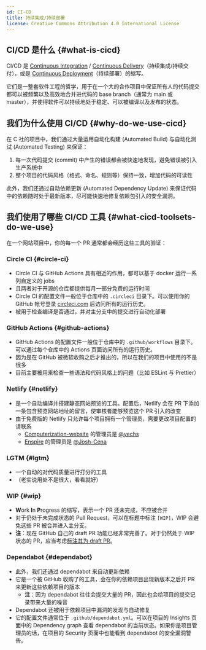 ```yaml
---
id: CI-CD
title: 持续集成/持续部署
license: Creative Commons Attribution 4.0 International License
---
```


## CI/CD 是什么 {#what-is-cicd}

CI/CD 是 [Continuous Integration](https://en.wikipedia.org/wiki/Continuous_integration) / [Continuous Delivery](https://en.wikipedia.org/wiki/Continuous_delivery)（持续集成/持续交付），或是 [Continuous Deployment](https://en.wikipedia.org/wiki/Continuous_deployment)（持续部署）的缩写。

它们是一整套软件工程的哲学，用于在一个大的合作项目中保证所有人的代码提交都可以被频繁以及高效地合并进代码的 base branch（通常为 main 或 master），并使得软件可以持续地处于稳定、可以被编译以及发布的状态。

<!-- TODO -->

## 我们为什么使用 CI/CD {#why-do-we-use-cicd}

在 C 社的项目中，我们通过大量运用自动化构建 (Automated Build) 与自动化测试 (Automated Testing) 来保证：

1. 每一次代码提交 (commit) 中产生的错误都会被快速地发现，避免错误被引入生产系统中
2. 整个项目的代码风格（格式、命名、规则等）保持一致，增加代码的可读性

此外，我们还通过自动依赖更新 (Automated Dependency Update) 来保证代码中的依赖随时处于最新版本，尽可能快速地修复依赖包引入的安全漏洞。

<!-- TODO -->

## 我们使用了哪些 CI/CD 工具 {#what-cicd-toolsets-do-we-use}

在一个网站项目中，你的每一个 PR 通常都会经历这些工具的验证：

### Circle CI {#circle-ci}

- Circle CI 与 GitHub Actions 具有相近的作用，都可以基于 docker 运行一系列自定义的 jobs
- 且两者对于开源的仓库都提供每月一部分免费的运行时间
- Circle CI 的配置文件一般位于仓库中的 `.circleci` 目录下。可以使用你的 GitHub 帐号登录 [circleci.com](https://app.circleci.com) 后访问所有的运行历史。
- 被用于检查编译是否通过，并对主分支中的提交进行自动化部署

### GitHub Actions {#github-actions}

- GitHub Actions 的配置文件一般位于仓库中的 `.github/workflows` 目录下。可以通过每个仓库中的 Actions 页面访问所有的运行历史。
- 因为是在 GitHub 被微软收购之后才推出的，所以在我们的项目中使用的不是很多
- 目前主要被用来检查一些语法和代码风格上的问题（比如 ESLint 与 Prettier）

### Netlify {#netlify}

- 是一个自动编译并搭建静态网站预览的工具。配置后，Netlify 会在 PR 下添加一条包含预览网站地址的留言，使审核者能够预览这个 PR 引入的改变
- 由于免费版的 Netlify 只允许每个项目拥有一个管理员，需要更改项目配置的请联系
  - [Computerization-website](https://github.com/Computerization/Computerization-website) 的管理员是 [@yechs](https://github.com/yechs)
  - [Enspire](https://github.com/Computerization/Enspire) 的管理员是 [@Josh-Cena](https://github.com/Josh-Cena)

### LGTM {#lgtm}

- 一个自动的对代码质量进行打分的工具
- （老实说用处不是很大，看看就好）

### WIP {#wip}

- **W**ork **I**n **P**rogress 的缩写，表示一个 PR 还未完成，不应被合并
- 对于仍处于未完成状态的 Pull Request，可以在标题中标注 `[WIP]`，WIP 会避免这些 PR 被合并进入主分支。
- **注**：现在 GitHub 自己的 draft PR 功能已经非常完善了。对于仍然处于 WIP 状态的 PR，应当考虑[标注其为 draft PR](https://github.blog/changelog/2020-04-08-convert-pull-request-to-draft/)。

### Dependabot {#dependabot}

- 此外，我们还通过 dependabot 来自动更新依赖
- 它是一个被 GitHub 收购了的工具，会在你的依赖项目出现新版本之后开 PR 来更新这些依赖项目的版本
  - **注**：因为 dependabot 往往会提交大量的 PR，因此也会给项目的提交记录带来大量的噪音
- Dependabot 还被用于依赖项目中漏洞的发现与自动修复
- 它的配置文件通常位于 `.github/dependabot.yml`。可以在项目的 Insights 页面中的 Dependency graph 查看 dependabot 的当前状态。如果你是项目管理员的话，在项目的 Security 页面中也能看到 dependabot 的安全漏洞警告。
